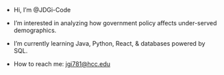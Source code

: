 - Hi, I’m @JDGi-Code
- I’m interested in analyzing how government policy affects under-served demographics.
- I’m currently learning Java, Python, React, & databases powered by SQL.

- How to reach me: jgi781@hcc.edu
